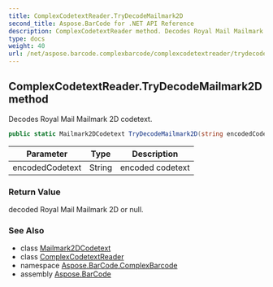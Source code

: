 ```yaml
---
title: ComplexCodetextReader.TryDecodeMailmark2D
second_title: Aspose.BarCode for .NET API Reference
description: ComplexCodetextReader method. Decodes Royal Mail Mailmark 2D codetext
type: docs
weight: 40
url: /net/aspose.barcode.complexbarcode/complexcodetextreader/trydecodemailmark2d/
---
```

## ComplexCodetextReader.TryDecodeMailmark2D method

Decodes Royal Mail Mailmark 2D codetext.

```csharp
public static Mailmark2DCodetext TryDecodeMailmark2D(string encodedCodetext)
```

| Parameter | Type | Description |
| --- | --- | --- |
| encodedCodetext | String | encoded codetext |

### Return Value

decoded Royal Mail Mailmark 2D or null.

### See Also

* class [Mailmark2DCodetext](../../mailmark2dcodetext/)
* class [ComplexCodetextReader](../)
* namespace [Aspose.BarCode.ComplexBarcode](../../../aspose.barcode.complexbarcode/)
* assembly [Aspose.BarCode](../../../)


